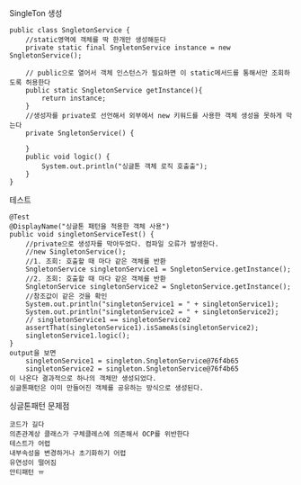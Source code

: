 
SingleTon 생성

    public class SngletonService {
    	//static영역에 객체를 딱 한개만 생성해둔다
    	private static final SngletonService instance = new SngletonService();

    	// public으로 열어서 객체 인스턴스가 필요하면 이 static메서드를 통해서만 조회하도록 허용한다
    	public static SngletonService getInstance(){
    		return instance;
    	}
    	//생성자를 private로 선언해서 외부에서 new 키워드를 사용한 객체 생성을 못하게 막는다
    	private SngletonService() {

    	}
    	public void logic() {
    		System.out.println("싱글톤 객체 로직 호출출");
    	}
    }
 
테스트 

    @Test
	@DisplayName("싱글톤 패턴을 적용한 객체 사용")
	public void singletonServiceTest() {
		//private으로 생성자를 막아두었다. 컴파일 오류가 발생한다.
		//new SingletonService();
		//1. 조회: 호출할 때 마다 같은 객체를 반환
		SngletonService singletonService1 = SngletonService.getInstance();
		//2. 조회: 호출할 때 마다 같은 객체를 반환
		SngletonService singletonService2 = SngletonService.getInstance();
		//참조값이 같은 것을 확인
		System.out.println("singletonService1 = " + singletonService1);
		System.out.println("singletonService2 = " + singletonService2);
		// singletonService1 == singletonService2
		assertThat(singletonService1).isSameAs(singletonService2);
		singletonService1.logic();
	}
    output을 보면 
        singletonService1 = singleton.SngletonService@76f4b65
        singletonService2 = singleton.SngletonService@76f4b65
    이 나온다 결과적으로 하나의 객체만 생성되었다. 
    싱글톤패턴은 이미 만들어진 객체를 공유하는 방식으로 생성된다.
싱글톤패턴 문제점

    코드가 길다
    의존관계상 클래스가 구체클레스에 의존해서 OCP를 위반한다
    테스트가 어렵
    내부속성을 변경하거나 초기화하기 어렵 
    유연성이 떨어짐
    안티패턴 ㅠ 
    
